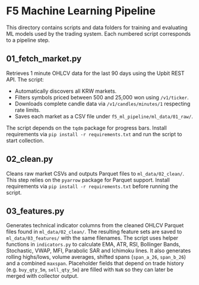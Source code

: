 # F5 Machine Learning Pipeline

This directory contains scripts and data folders for training and evaluating ML models used by the trading system. Each numbered script corresponds to a pipeline step.

## 01_fetch_market.py
Retrieves 1 minute OHLCV data for the last 90 days using the Upbit REST API. The script:

- Automatically discovers all KRW markets.
- Filters symbols priced between 500 and 25,000 won using `/v1/ticker`.
- Downloads complete candle data via `/v1/candles/minutes/1` respecting rate limits.
- Saves each market as a CSV file under `f5_ml_pipeline/ml_data/01_raw/`.

The script depends on the `tqdm` package for progress bars. Install requirements
via `pip install -r requirements.txt` and run the script to start collection.

## 02_clean.py
Cleans raw market CSVs and outputs Parquet files to `ml_data/02_clean/`.
This step relies on the `pyarrow` package for Parquet support. Install
requirements via `pip install -r requirements.txt` before running the script.
## 03_features.py
Generates technical indicator columns from the cleaned OHLCV Parquet files found in `ml_data/02_clean/`.
The resulting feature sets are saved to `ml_data/03_features/` with the same filenames.
The script uses helper functions in `indicators.py` to calculate EMA, ATR, RSI,
Bollinger Bands, Stochastic, VWAP, MFI, Parabolic SAR and Ichimoku lines. It
also generates rolling highs/lows, volume averages, shifted spans
(`span_a_26`, `span_b_26`) and a combined `maxspan`. Placeholder fields that
depend on trade history (e.g. `buy_qty_5m`, `sell_qty_5m`) are filled with `NaN`
so they can later be merged with collector output.